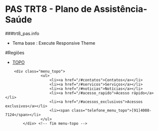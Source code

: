 # PAS TRT8 - Plano de Assistência-Saúde
###trt8_pas.info
- Tema base : Execute Responsive Theme

#Regiões
- [TOPO](#menu_topo)














```
    <div class="menu_topo">
                <ul>
                    <li><a href="/#contatos">Contatos</a></li>
                    <li><a href="/#servicos">Serviços</a></li>
                    <li><a href="/#noticias">Notícias</a></li>
                    <li><a href="/#acesso_rapido">Acesso rápido</a></li>
                    <li><a href="/#acessos_exclusivos">Acessos exclusivos</a></li>
                    <li><span class="telefone_menu_topo">[91]4008-7124</span></li>
                </ul>
        </div> <!-- fim menu-topo -->
```
